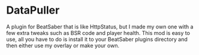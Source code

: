 # DataPuller
 A plugin for BeatSaber that is like HttpStatus, but I made my own one with a few extra tweaks such as BSR code and player health.
This mod is easy to use, all you have to do is install it to your BeatSaber plugins directory and then either use my overlay or make your own.